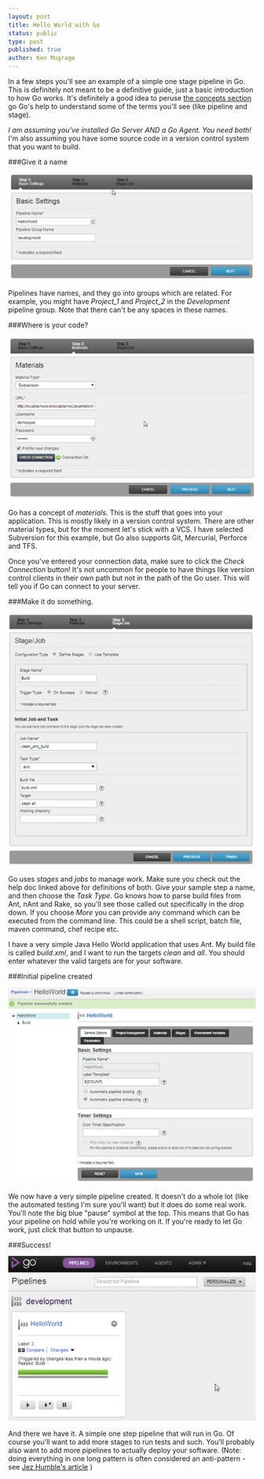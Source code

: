 ```yaml
---
layout: post
title: Hello World with Go
status: public
type: post
published: true
author: Ken Mugrage
---
```


In a few steps you'll see an example of a simple one stage pipeline in Go. This is definitely not meant to be a definitive guide, just a basic introduction to how Go works. It's definitely a good idea to peruse [the concepts section](http://www.thoughtworks.com/products/docs/go/current/help/concepts_in_go.html) go Go's help to understand some of the terms you'll see (like pipeline and stage).

*I am assuming you've installed Go Server AND a Go Agent. You need both!* I'm also assuming you have some source code in a version control system that you want to build.

###Give it a name

![Name the Pipeline](/images/blog/hello-world-with-go/media_1394063203663.png)

Pipelines have names, and they go into groups which are related. For example, you might have *Project\_1* and *Project\_2* in the *Development* pipeline group. Note that there can't be any spaces in these names.

###Where is your code?

![](/images/blog/hello-world-with-go/media_1394063238598.png)

Go has a concept of *materials*. This is the stuff that goes into your application. This is mostly likely in a version control system. There are other material types, but for the moment let's stick with a VCS. I have selected Subversion for this example, but Go also supports Git, Mercurial, Perforce and TFS.

Once you've entered your connection data, make sure to click the *Check Connection* button! It's not uncommon for people to have things like version control clients in their own path but not in the path of the Go user. This will tell you if Go can connect to your server.

###Make it do something.

![](/images/blog/hello-world-with-go/media_1394063327989.png)

Go uses *stages* and *jobs* to manage work. Make sure you check out the help doc linked above for definitions of both. Give your sample step a name, and then choose the *Task Type*. Go knows how to parse build files from Ant, nAnt and Rake, so you'll see those called out specifically in the drop down. If you choose *More* you can provide any command which can be executed from the command line. This could be a shell script, batch file, maven command, chef recipe etc.


I have a very simple Java Hello World application that uses Ant. My build file is called *build.xml*, and I want to run the targets *clean* and *all*. You should enter whatever the valid targets are for your software. 

###Initial pipeline created

![](/images/blog/hello-world-with-go/media_1394063391538.png)

We now have a very simple pipeline created. It doesn't do a whole lot (like the automated testing I'm sure you'll want) but it does do some real work. You'll note the big blue "pause" symbol at the top. This means that Go has your pipeline on hold while you're working on it. If you're ready to let Go work, just click that button to unpause.

###Success!

![](/images/blog/hello-world-with-go/media_1394063534943.png)

And there we have it. A simple one step pipeline that will run in Go. Of course you'll want to add more stages to run tests and such. You'll probably also want to add more pipelines to actually deploy your software. (Note: doing everything in one long pattern is often considered an anti-pattern - see [Jez Humble's article](http://continuousdelivery.com/2010/09/deployment-pipeline-anti-patterns/) )
